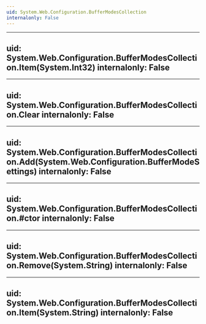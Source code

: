 ```yaml
---
uid: System.Web.Configuration.BufferModesCollection
internalonly: False
---
```


---
uid: System.Web.Configuration.BufferModesCollection.Item(System.Int32)
internalonly: False
---

---
uid: System.Web.Configuration.BufferModesCollection.Clear
internalonly: False
---

---
uid: System.Web.Configuration.BufferModesCollection.Add(System.Web.Configuration.BufferModeSettings)
internalonly: False
---

---
uid: System.Web.Configuration.BufferModesCollection.#ctor
internalonly: False
---

---
uid: System.Web.Configuration.BufferModesCollection.Remove(System.String)
internalonly: False
---

---
uid: System.Web.Configuration.BufferModesCollection.Item(System.String)
internalonly: False
---
